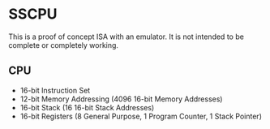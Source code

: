 # SSCPU
This is a proof of concept ISA with an emulator. It is not intended to be complete or completely working.

## CPU
- 16-bit Instruction Set
- 12-bit Memory Addressing      (4096 16-bit Memory Addresses)
- 16-bit Stack                  (16 16-bit Stack Addresses)
- 16-bit Registers              (8 General Purpose, 1 Program Counter, 1 Stack Pointer)

